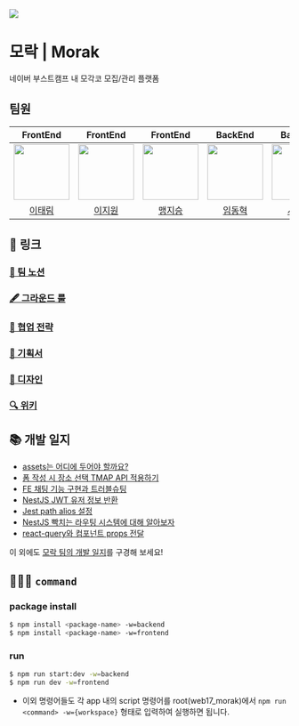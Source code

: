 
<img src='https://github.com/boostcampwm2023/web17_morak/assets/43867711/113814b6-0fc2-4ae0-adce-94238ecc2f6b' />

# 모락 | Morak

네이버 부스트캠프 내 모각코 모집/관리 플랫폼

## 팀원

|                                   FrontEnd                                   |                                   FrontEnd                                    |                                   FrontEnd                                   |                                   BackEnd                                    |                                   BackEnd                                    |
| :--------------------------------------------------------------------------: | :---------------------------------------------------------------------------: | :--------------------------------------------------------------------------: | :--------------------------------------------------------------------------: | :--------------------------------------------------------------------------: |
| <img src="https://avatars.githubusercontent.com/u/43867711?v=4" width="100"> | <img src="https://avatars.githubusercontent.com/u/110762136?v=4" width="100"> | <img src="https://avatars.githubusercontent.com/u/50646827?v=4" width="100"> | <img src="https://avatars.githubusercontent.com/u/77393976?v=4" width="100"> | <img src="https://avatars.githubusercontent.com/u/22430531?v=4" width="100"> |
|                    [이태림](https://github.com/ttaerrim)                     |                    [이지원](https://github.com/LEEJW1953)                     |                      [맹지승](https://github.com/js43o)                      |                   [임동혁](https://github.com/ldhbenecia)                    |                     [서지원](https://github.com/ccxz84)                      |

## 🔗 링크

### [📒 팀 노션](https://ttaerrim.notion.site/Morak-11ea873b5f3d4ac8b741bb933ee41170?pvs=4)

### [🖋️ 그라운드 룰](https://ttaerrim.notion.site/e55bfedb723443adb14dfa0e3910cc42?pvs=4)

### [🤝 협업 전략](https://ttaerrim.notion.site/223334009f4a4035a9eba6d584e18a4a?pvs=4)

### [📜 기획서](https://ttaerrim.notion.site/af66c77dc0f648ce9317a33a37510f24?pvs=4)

### [🎨 디자인](https://www.figma.com/file/ekdMdDQqhXwJBAf2bus6xJ/%EB%B6%80%EC%8A%A4%ED%8A%B8%EC%BA%A0%ED%94%84-%EB%AA%A8%EB%9D%BD?type=design&node-id=0%3A1&mode=design&t=14H3Ga1raoE4cj9L-1)

### [🔍 위키](https://github.com/boostcampwm2023/web17_morak/wiki)

## 📚 개발 일지

- [assets는 어디에 두어야 할까요?](https://www.notion.so/assets-9b3e50f913cb4fdbabce2c0b5a06851f?pvs=21)
- [폼 작성 시 장소 선택 TMAP API 적용하기](https://www.notion.so/TMAP-API-1645d224b33d4f968ee81dca843bd8ae?pvs=21)
- [FE 채팅 기능 구현과 트러블슈팅](https://www.notion.so/FE-9c866a10d5754c81bf86850a881486ef?pvs=21)
- [NestJS JWT 유저 정보 반환](https://www.notion.so/NestJS-JWT-67f910a8f32140ccb43bf9d9622c8b84?pvs=21)
- [Jest path alios 설정](https://www.notion.so/Jest-path-alios-433965335b5845878257813e3e733cac?pvs=21)
- [NestJS 빡치는 라우팅 시스템에 대해 알아보자](https://www.notion.so/NestJS-f3d7e301dd5040d2950f423ca211ecae?pvs=21)
- [react-query와 컴포넌트 props 전달](https://www.notion.so/react-query-props-a86d59c0a6924b27b764e589df34af41?pvs=21)

이 외에도 [모락 팀의 개발 일지](https://www.notion.so/ttaerrim/50a6652038d04e61920dbf8faecb80db?v=5eec47d4350b45b8b10da4c1ec7dc5d6)를 구경해 보세요!

## 🧑🏻‍💻 `command`

### package install

```bash
$ npm install <package-name> -w=backend
$ npm install <package-name> -w=frontend
```

### run

```bash
$ npm run start:dev -w=backend
$ npm run dev -w=frontend
```

- 이외 명령어들도 각 app 내의 script 명령어를 root(web17_morak)에서  `npm run <command> -w={workspace}` 형태로 입력하여 실행하면 됩니다.
